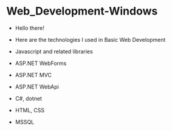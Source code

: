 # Web_Development-Windows

- Hello there!
- Here are the technologies I used in Basic Web Development

- Javascript and related libraries
- ASP.NET WebForms
- ASP.NET MVC
- ASP.NET WebApi
- C#, dotnet
- HTML, CSS
- MSSQL

